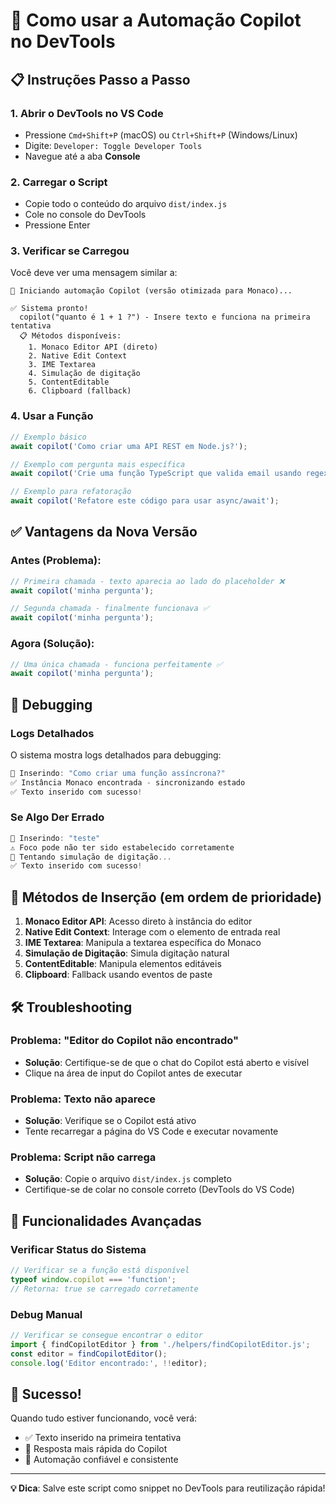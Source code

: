 # 🚀 Como usar a Automação Copilot no DevTools

## 📋 Instruções Passo a Passo

### 1. Abrir o DevTools no VS Code

- Pressione `Cmd+Shift+P` (macOS) ou `Ctrl+Shift+P` (Windows/Linux)
- Digite: `Developer: Toggle Developer Tools`
- Navegue até a aba **Console**

### 2. Carregar o Script

- Copie todo o conteúdo do arquivo `dist/index.js`
- Cole no console do DevTools
- Pressione Enter

### 3. Verificar se Carregou

Você deve ver uma mensagem similar a:

```
🚀 Iniciando automação Copilot (versão otimizada para Monaco)...

✅ Sistema pronto!
  copilot("quanto é 1 + 1 ?") - Insere texto e funciona na primeira tentativa
  📋 Métodos disponíveis:
    1. Monaco Editor API (direto)
    2. Native Edit Context
    3. IME Textarea
    4. Simulação de digitação
    5. ContentEditable
    6. Clipboard (fallback)
```

### 4. Usar a Função

```javascript
// Exemplo básico
await copilot('Como criar uma API REST em Node.js?');

// Exemplo com pergunta mais específica
await copilot('Crie uma função TypeScript que valida email usando regex');

// Exemplo para refatoração
await copilot('Refatore este código para usar async/await');
```

## ✅ Vantagens da Nova Versão

### Antes (Problema):

```javascript
// Primeira chamada - texto aparecia ao lado do placeholder ❌
await copilot('minha pergunta');

// Segunda chamada - finalmente funcionava ✅
await copilot('minha pergunta');
```

### Agora (Solução):

```javascript
// Uma única chamada - funciona perfeitamente ✅
await copilot('minha pergunta');
```

## 🔧 Debugging

### Logs Detalhados

O sistema mostra logs detalhados para debugging:

```javascript
📝 Inserindo: "Como criar uma função assíncrona?"
✅ Instância Monaco encontrada - sincronizando estado
✅ Texto inserido com sucesso!
```

### Se Algo Der Errado

```javascript
📝 Inserindo: "teste"
⚠️ Foco pode não ter sido estabelecido corretamente
🔄 Tentando simulação de digitação...
✅ Texto inserido com sucesso!
```

## 🎯 Métodos de Inserção (em ordem de prioridade)

1. **Monaco Editor API**: Acesso direto à instância do editor
2. **Native Edit Context**: Interage com o elemento de entrada real
3. **IME Textarea**: Manipula a textarea específica do Monaco
4. **Simulação de Digitação**: Simula digitação natural
5. **ContentEditable**: Manipula elementos editáveis
6. **Clipboard**: Fallback usando eventos de paste

## 🛠️ Troubleshooting

### Problema: "Editor do Copilot não encontrado"

- **Solução**: Certifique-se de que o chat do Copilot está aberto e visível
- Clique na área de input do Copilot antes de executar

### Problema: Texto não aparece

- **Solução**: Verifique se o Copilot está ativo
- Tente recarregar a página do VS Code e executar novamente

### Problema: Script não carrega

- **Solução**: Copie o arquivo `dist/index.js` completo
- Certifique-se de colar no console correto (DevTools do VS Code)

## 🎪 Funcionalidades Avançadas

### Verificar Status do Sistema

```javascript
// Verificar se a função está disponível
typeof window.copilot === 'function';
// Retorna: true se carregado corretamente
```

### Debug Manual

```javascript
// Verificar se consegue encontrar o editor
import { findCopilotEditor } from './helpers/findCopilotEditor.js';
const editor = findCopilotEditor();
console.log('Editor encontrado:', !!editor);
```

## 🎉 Sucesso!

Quando tudo estiver funcionando, você verá:

- ✅ Texto inserido na primeira tentativa
- 🚀 Resposta mais rápida do Copilot
- 🎯 Automação confiável e consistente

---

**💡 Dica**: Salve este script como snippet no DevTools para reutilização rápida!
